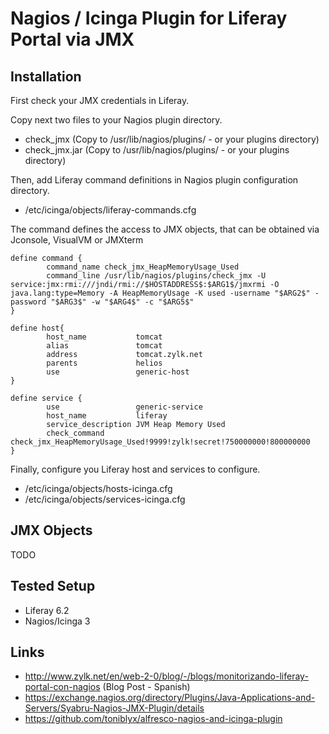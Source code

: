 # Nagios / Icinga Plugin for Liferay Portal via JMX

## Installation

First check your JMX credentials in Liferay.

Copy next two files to your Nagios plugin directory.
 - check_jmx (Copy to /usr/lib/nagios/plugins/ - or your plugins directory) 
 - check_jmx.jar (Copy to /usr/lib/nagios/plugins/ - or your plugins directory) 
 
Then, add Liferay command definitions in Nagios plugin configuration directory.
 - /etc/icinga/objects/liferay-commands.cfg
 
The command defines the access to JMX objects, that can be obtained via Jconsole, VisualVM or JMXterm
 
```
define command {
        command_name check_jmx_HeapMemoryUsage_Used
        command_line /usr/lib/nagios/plugins/check_jmx -U service:jmx:rmi:///jndi/rmi://$HOSTADDRESS$:$ARG1$/jmxrmi -O java.lang:type=Memory -A HeapMemoryUsage -K used -username "$ARG2$" -password "$ARG3$" -w "$ARG4$" -c "$ARG5$"
}
```

```
define host{
        host_name           tomcat
        alias               tomcat
        address             tomcat.zylk.net
        parents             helios
        use                 generic-host
}
```

```
define service {
        use                 generic-service
        host_name           liferay
        service_description JVM Heap Memory Used
        check_command       check_jmx_HeapMemoryUsage_Used!9999!zylk!secret!750000000!800000000
}
```

 
Finally, configure you Liferay host and services to configure. 
- /etc/icinga/objects/hosts-icinga.cfg 
- /etc/icinga/objects/services-icinga.cfg 

## JMX Objects

TODO 

## Tested Setup

- Liferay 6.2
- Nagios/Icinga 3

## Links

- http://www.zylk.net/en/web-2-0/blog/-/blogs/monitorizando-liferay-portal-con-nagios (Blog Post - Spanish)
- https://exchange.nagios.org/directory/Plugins/Java-Applications-and-Servers/Syabru-Nagios-JMX-Plugin/details
- https://github.com/toniblyx/alfresco-nagios-and-icinga-plugin
